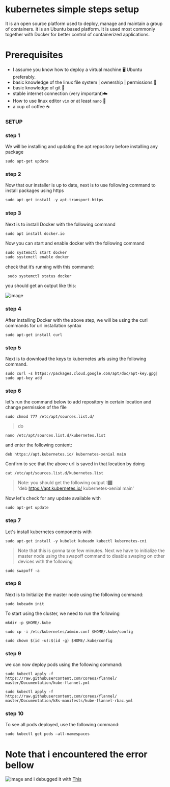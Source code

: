 # kubernetes simple steps setup
It is an open source platform used to deploy, manage and maintain a group of containers. it is an Ubuntu based platform.
It is used most commonly together with Docker for better control of containerized applications.

# Prerequisites
- I assume you know how to deploy a virtual machine 🖥 Ubuntu preferably.
- basic knowledge of the linux file system | ownership | permissions 🐧
- basic knowledge of git 🚦
- stable internet connection (very important)☁️
- How to use linux editor `vim` or at least `nano` 📝
- a cup of coffee ☕️

### SETUP

### step 1

We will be installing and updating the apt repository before installing any package

```
sudo apt-get update
```

### step 2

Now that our installer is up to date, next is to use following command to install packages using https

```php
sudo apt-get install -y apt-transport-https
```

### step 3

Next is to install Docker with the following command

```
sudo apt install docker.io
```

Now you can start and enable docker with the following command
```php
sudo systemctl start docker
sudo systemctl enable docker
```
check that it’s running with this command:
```
 sudo systemctl status docker
 ```
you should get an output like this:

![image](containerd-status.PNG)

### step 4

After installing Docker with the above step,
we will be using the curl commands for url installation syntax

```
sudo apt-get install curl
```

### step 5
Next is to download the keys to kubernetes urls using the following command.
```
sudo curl -s https://packages.cloud.google.com/apt/doc/apt-key.gpg| sudo apt-key add
```

### step 6 

let's run the command below to add repository in certain location and change permission of the file
```
sudo chmod 777 /etc/apt/sources.list.d/
```

> do   

```
nano /etc/apt/sources.list.d/kubernetes.list 
```
and enter the following content:
```
deb https://apt.kubernetes.io/ kubernetes-xenial main
```

<span>Confirm to see that the above url is saved in that location by doing</span>
```
cat /etc/apt/sources.list.d/kubernetes.list
```

> Note: you should get the following output 👇🏾   
  'deb https://apt.kubernetes.io/ kubernetes-xenial main' 

Now let's check for any update available with 

```
sudo apt-get update
```

### step 7
Let's install kubernetes components with

```
sudo apt-get install -y kubelet kubeadm kubectl kubernetes-cni
```

> Note that this is gonna take few minutes.
> Next we have to initialize the master node using the swapoff command to disable swaping on other devices with the following  

```
sudo swapoff -a
```

### step 8

Next is to Initialize the master node using the following command:
```
sudo kubeadm init
```

To start using the cluster, we need to run the following 

```
mkdir -p $HOME/.kube
```
```
sudo cp -i /etc/kubernetes/admin.conf $HOME/.kube/config

sudo chown $(id -u):$(id -g) $HOME/.kube/config
```

### step 9
we can now deploy pods using the following command:

```
sudo kubectl apply -f https://raw.githubusercontent.com/coreos/flannel/ master/Documentation/kube-flannel.yml
```
```
sudo kubectl apply -f https://raw.githubusercontent.com/coreos/flannel/ master/Documentation/k8s-manifests/kube-flannel-rbac.yml
```

### step 10
To see all pods deployed, use the following command:
```
sudo kubectl get pods –all-namespaces
```

# Note that i encountered the error bellow 
![image](kubeadm-init-error.PNG)
and i debugged it with [This](https://forum.linuxfoundation.org/discussion/862825/kubeadm-init-error-cri-v1-runtime-api-is-not-implemented)
